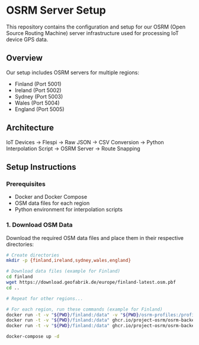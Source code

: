 # OSRM Server Setup

This repository contains the configuration and setup for our OSRM (Open Source Routing Machine) server infrastructure used for processing IoT device GPS data.

## Overview

Our setup includes OSRM servers for multiple regions:
- Finland (Port 5001)
- Ireland (Port 5002) 
- Sydney (Port 5003)
- Wales (Port 5004)
- England (Port 5005)

## Architecture

IoT Devices → Flespi → Raw JSON → CSV Conversion → Python Interpolation Script → OSRM Server → Route Snapping

## Setup Instructions

### Prerequisites
- Docker and Docker Compose
- OSM data files for each region
- Python environment for interpolation scripts

### 1. Download OSM Data

Download the required OSM data files and place them in their respective directories:

```bash
# Create directories
mkdir -p {finland,ireland,sydney,wales,england}

# Download data files (example for Finland)
cd finland
wget https://download.geofabrik.de/europe/finland-latest.osm.pbf
cd ..

# Repeat for other regions...

# For each region, run these commands (example for Finland)
docker run -t -v "${PWD}/finland:/data" -v "${PWD}/osrm-profiles:/profiles" ghcr.io/project-osrm/osrm-backend osrm-extract -p /profiles/car.lua /data/finland-latest.osm.pbf
docker run -t -v "${PWD}/finland:/data" ghcr.io/project-osrm/osrm-backend osrm-partition /data/finland-latest.osrm
docker run -t -v "${PWD}/finland:/data" ghcr.io/project-osrm/osrm-backend osrm-customize /data/finland-latest.osrm

docker-compose up -d
